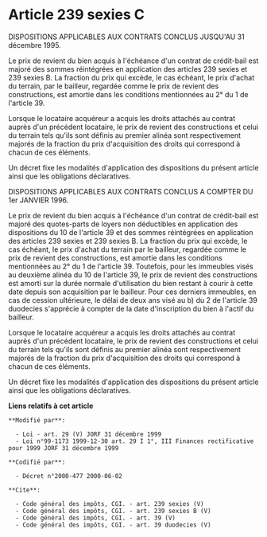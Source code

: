 # Article 239 sexies C

DISPOSITIONS APPLICABLES AUX CONTRATS CONCLUS JUSQU'AU 31 décembre 1995. 

Le prix de revient du bien acquis à l'échéance d'un contrat de crédit-bail est majoré des sommes réintégrées en application
des articles 239 sexies et 239 sexies B. La fraction du prix qui excède, le cas échéant, le prix d'achat du terrain, par le
bailleur, regardée comme le prix de revient des constructions, est amortie dans les conditions mentionnées au 2° du 1 de
l'article 39. 

Lorsque le locataire acquéreur a acquis les droits attachés au contrat auprès d'un précédent locataire, le prix de revient
des constructions et celui du terrain tels qu'ils sont définis au premier alinéa sont respectivement majorés de la fraction
du prix d'acquisition des droits qui correspond à chacun de ces éléments. 

Un décret fixe les modalités d'application des dispositions du présent article ainsi que les obligations déclaratives. 

DISPOSITIONS APPLICABLES AUX CONTRATS CONCLUS A COMPTER DU 1er JANVIER 1996. 

Le prix de revient du bien acquis à l'échéance d'un contrat de crédit-bail est majoré des quotes-parts de loyers non
déductibles en application des dispositions du 10 de l'article 39 et des sommes réintégrées en application des articles 239
sexies et 239 sexies B. La fraction du prix qui excède, le cas échéant, le prix d'achat du terrain par le bailleur, regardée
comme le prix de revient des constructions, est amortie dans les conditions mentionnées au 2° du 1 de l'article 39.
Toutefois, pour les immeubles visés au deuxième alinéa du 10 de l'article 39, le prix de revient des constructions est amorti
sur la durée normale d'utilisation du bien restant à courir à cette date depuis son acquisition par le bailleur. Pour ces
derniers immeubles, en cas de cession ultérieure, le délai de deux ans visé au b) du 2 de l'article 39 duodecies s'apprécie à
compter de la date d'inscription du bien à l'actif du bailleur. 

Lorsque le locataire acquéreur a acquis les droits attachés au contrat auprès d'un précédent locataire, le prix de revient
des constructions et celui du terrain tels qu'ils sont définis au premier alinéa sont respectivement majorés de la fraction
du prix d'acquisition des droits qui correspond à chacun de ces éléments. 

Un décret fixe les modalités d'application des dispositions du présent article ainsi que les obligations déclaratives.

**Liens relatifs à cet article**

	**Modifié par**:

	  - Loi - art. 29 (V) JORF 31 décembre 1999
	  - Loi n°99-1173 1999-12-30 art. 29 I 1°, III Finances rectificative pour 1999 JORF 31 décembre 1999

	**Codifié par**:

	  - Décret n°2000-477 2000-06-02

	**Cite**:

	  - Code général des impôts, CGI. - art. 239 sexies (V)
	  - Code général des impôts, CGI. - art. 239 sexies B (V)
	  - Code général des impôts, CGI. - art. 39 (V)
	  - Code général des impôts, CGI. - art. 39 duodecies (V)
